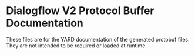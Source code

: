 # Dialogflow V2 Protocol Buffer Documentation

These files are for the YARD documentation of the generated protobuf files.
They are not intended to be required or loaded at runtime.
